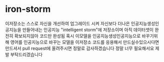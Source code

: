 # iron-storm
이저장소는 스스로 자신을 개선하여 업그레이드 시켜 자신보다 더나은 인공지능생성인공지능을 만들어내는 인공지능 "intelligent storm"에 저장소이며 아직 데이터셋이 완전히 확보되지않아 코드만 완성됨
혹시 이모델을 인공지능생성인공지능으로 바꾸기위해 영어를 인공지능으로 바꾸는 모델을 이저장소 코드를 응용해서 만드실수있으시다면 만드셔서  pull request에 올려주시면 정말로 감사하겠습니다
정말 너무 필요해서요 제발 부탁드리겠습니다 

